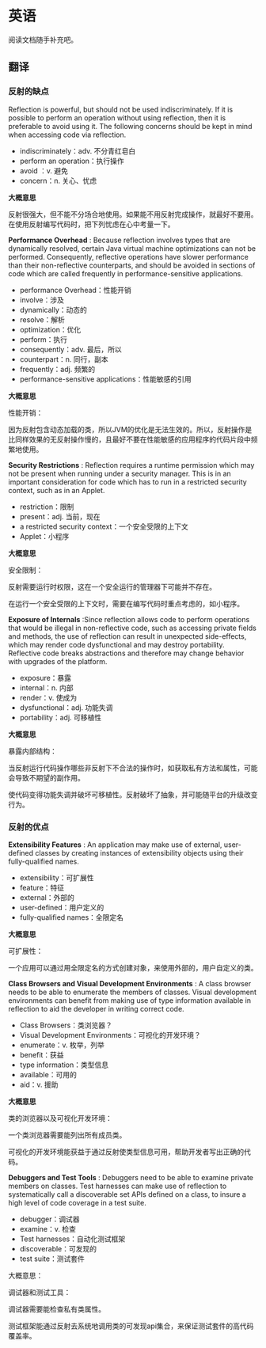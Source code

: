 # 英语

阅读文档随手补充吧。



## 翻译

### 反射的缺点

Reflection is powerful, but should not be used indiscriminately. If it is possible to perform an operation without using reflection, then it is preferable to avoid using it. The following concerns should be kept in mind when accessing code via reflection.

- indiscriminately：adv. 不分青红皂白
- perform an operation：执行操作
- avoid ：v. 避免
- concern：n. 关心、忧虑

**大概意思**

反射很强大，但不能不分场合地使用。如果能不用反射完成操作，就最好不要用。在使用反射编写代码时，把下列忧虑在心中考量一下。



**Performance Overhead**  : Because reflection involves types that are dynamically resolved, certain Java virtual machine optimizations can not be performed. Consequently, reflective operations have slower performance than their non-reflective counterparts, and should be avoided in sections of code which are called frequently in performance-sensitive applications.

- performance Overhead：性能开销
- involve：涉及
- dynamically：动态的
- resolve：解析
- optimization：优化
- perform：执行
- consequently：adv. 最后，所以
- counterpart：n. 同行，副本
- frequently：adj. 频繁的
- performance-sensitive applications：性能敏感的引用

**大概意思**

性能开销：

因为反射包含动态加载的类，所以JVM的优化是无法生效的。所以，反射操作是比同样效果的无反射操作慢的，且最好不要在性能敏感的应用程序的代码片段中频繁地使用。



**Security Restrictions**  : Reflection requires a runtime permission which may not be present when running under a security manager. This is in an important consideration for code which has to run in a restricted security context, such as in an Applet.

- restriction：限制
- present：adj.  当前，现在
-  a restricted security context：一个安全受限的上下文
- Applet：小程序

**大概意思**

安全限制：

反射需要运行时权限，这在一个安全运行的管理器下可能并不存在。

在运行一个安全受限的上下文时，需要在编写代码时重点考虑的，如小程序。



**Exposure of Internals**  :Since reflection allows code to perform operations that would be illegal in non-reflective code, such as accessing private fields and methods, the use of reflection can result in unexpected side-effects, which may render code dysfunctional and may destroy portability. Reflective code breaks abstractions and therefore may change behavior with upgrades of the platform.

- exposure：暴露
- internal：n. 内部
- render：v. 使成为
- dysfunctional：adj. 功能失调
- portability：adj. 可移植性

**大概意思**

暴露内部结构：

当反射运行代码操作哪些非反射下不合法的操作时，如获取私有方法和属性，可能会导致不期望的副作用。

使代码变得功能失调并破坏可移植性。反射破坏了抽象，并可能随平台的升级改变行为。



### 反射的优点

**Extensibility Features**  : An application may make use of external, user-defined classes by creating instances of extensibility objects using their fully-qualified names.

- extensibility：可扩展性
- feature：特征
- external：外部的
- user-defined：用户定义的
- fully-qualified names：全限定名

**大概意思**

可扩展性：

一个应用可以通过用全限定名的方式创建对象，来使用外部的，用户自定义的类。



**Class Browsers and Visual Development Environments**  :  A class browser needs to be able to enumerate the members of classes. Visual development environments can benefit from making use of type information available in reflection to aid the developer in writing correct code.

- Class Browsers：类浏览器？
- Visual Development Environments：可视化的开发环境？
- enumerate：v. 枚举，列举
- benefit：获益
- type information：类型信息
- available：可用的
- aid：v. 援助

**大概意思**

类的浏览器以及可视化开发环境：

一个类浏览器需要能列出所有成员类。

可视化的开发环境能获益于通过反射使类型信息可用，帮助开发者写出正确的代码。





**Debuggers and Test Tools**  : Debuggers need to be able to examine private members on classes. Test harnesses can make use of reflection to systematically call a discoverable set APIs defined on a class, to insure a high level of code coverage in a test suite.



- debugger：调试器
- examine：v. 检查
- Test harnesses：自动化测试框架
- discoverable：可发现的
-  test suite：测试套件

大概意思：

调试器和测试工具：

调试器需要能检查私有类属性。

测试框架能通过反射去系统地调用类的可发现api集合，来保证测试套件的高代码覆盖率。